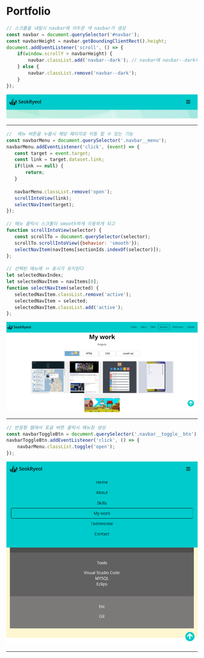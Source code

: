 # Portfolio

```JavaScript
// 스크롤을 내릴시 navbar에 어두운 색 navbar가 생성
const navbar = document.querySelector('#navbar');
const navbarHeight = navbar.getBoundingClientRect().height;
document.addEventListener('scroll', () => {
    if(window.scrollY > navbarHeight) {
        navbar.classList.add('navbar--dark'); // navbar에 navbar--dark라는 class를 만든다 
    } else {
        navbar.classList.remove('navbar--dark');
    }
});
```

![image description width="450px" height="300px"](./imgs/Portfoliodarknavbar.png)
***

 ```JavaScript
//  메뉴 버튼을 누를시 해당 페이지로 이동 할 수 있는 기능
const navbarMenu = document.querySelector('.navbar__menu');
navbarMenu.addEventListener('click', (event) => {
    const target = event.target;
    const link = target.dataset.link;
    if(link == null) {
        return;
    }

    navbarMenu.classList.remove('open');
    scrollIntoView(link);
    selectNavItem(target);
});

// 메뉴 클릭시 스크롤이 smooth하게 이동하게 되고 
function scrollIntoView(selector) {
    const scrollTo = document.querySelector(selector);
    scrollTo.scrollIntoView({behavior: 'smooth'});
    selectNavItem(navItems[sectionIds.indexOf(selector)]);
};

// 선택된 메뉴에 ㅁ 표시가 유지된다
let selectedNavIndex;
let selectedNavItem = navItems[0];
function selectNavItem(selected) {
    selectedNavItem.classList.remove('active');
    selectedNavItem = selected;
    selectedNavItem.classList.add('active');
};
```

![image description width="450px" height="300px"](./imgs/movescrolling.png)
***

```JavaScript
// 반응형 웹에서 토글 버튼 클릭시 메뉴창 생성
const navbarToggleBtn = document.querySelector('.navbar__toggle__btn');
navbarToggleBtn.addEventListener('click', () => {
    navbarMenu.classList.toggle('open');
});
```

![image description](./imgs/toggle.png)
***
